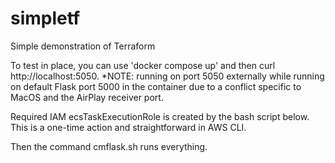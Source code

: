 # simpletf
Simple demonstration of Terraform

To test in place, you can use 'docker compose up' and then
curl http://localhost:5050. *NOTE: running on port 5050 externally
while running on default Flask port 5000 in the container due to a conflict
specific to MacOS and the AirPlay receiver port.

Required IAM ecsTaskExecutionRole is created by the bash script below. This
is a one-time action and straightforward in AWS CLI.

Then the command cmflask.sh runs everything.
